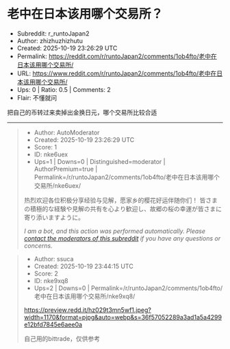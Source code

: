 # 老中在日本该用哪个交易所？

- Subreddit: r_runtoJapan2
- Author: zhizhuzhizhutu
- Created: 2025-10-19 23:26:29 UTC
- Permalink: https://reddit.com/r/runtoJapan2/comments/1ob4fto/老中在日本该用哪个交易所/
- URL: https://www.reddit.com/r/runtoJapan2/comments/1ob4fto/老中在日本该用哪个交易所/
- Ups: 0 | Ratio: 0.5 | Comments: 2
- Flair: 不懂就问


把自己的币转过来卖掉出金换日元，哪个交易所比较合适


---

> - Author: AutoModerator
> - Created: 2025-10-19 23:26:29 UTC
> - Score: 1
> - ID: nke6uex
> - Ups=1 | Downs=0 | Distinguished=moderator | AuthorPremium=true | Permalink=/r/runtoJapan2/comments/1ob4fto/老中在日本该用哪个交易所/nke6uex/
>
> 热烈欢迎各位积极分享经验与见解，愿家乡的樱花好运伴随你们！
> 皆さまの積極的な経験や見解の共有を心より歓迎し、故郷の桜の幸運が皆さまに寄り添いますように。
> 
> *I am a bot, and this action was performed automatically. Please [contact the moderators of this subreddit](/message/compose/?to=/r/runtoJapan2) if you have any questions or concerns.*

> - Author: ssuca
> - Created: 2025-10-19 23:44:15 UTC
> - Score: 2
> - ID: nke9xq8
> - Ups=2 | Downs=0 | Permalink=/r/runtoJapan2/comments/1ob4fto/老中在日本该用哪个交易所/nke9xq8/
>
> https://preview.redd.it/hz029t3mn5wf1.jpeg?width=1170&format=pjpg&auto=webp&s=36f57052289a3ad1a5a4299e12bfd7845e6aee0a
> 
> 自己用的bittrade，仅供参考
